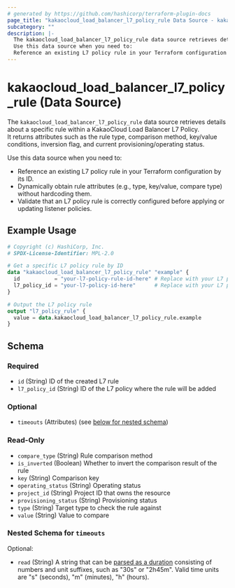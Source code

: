 ```yaml
---
# generated by https://github.com/hashicorp/terraform-plugin-docs
page_title: "kakaocloud_load_balancer_l7_policy_rule Data Source - kakaocloud"
subcategory: ""
description: |-
  The kakaocloud_load_balancer_l7_policy_rule data source retrieves details about a specific rule within a KakaoCloud Load Balancer L7 Policy.It returns attributes such as the rule type, comparison method, key/value conditions, inversion flag, and current provisioning/operating status.
  Use this data source when you need to:
  Reference an existing L7 policy rule in your Terraform configuration by its ID.Dynamically obtain rule attributes (e.g., type, key/value, compare type) without hardcoding them.Validate that an L7 policy rule is correctly configured before applying or updating listener policies.
---
```


# kakaocloud_load_balancer_l7_policy_rule (Data Source)

The `kakaocloud_load_balancer_l7_policy_rule` data source retrieves details about a specific rule within a KakaoCloud Load Balancer L7 Policy.  
It returns attributes such as the rule type, comparison method, key/value conditions, inversion flag, and current provisioning/operating status.  

Use this data source when you need to:
- Reference an existing L7 policy rule in your Terraform configuration by its ID.  
- Dynamically obtain rule attributes (e.g., type, key/value, compare type) without hardcoding them.  
- Validate that an L7 policy rule is correctly configured before applying or updating listener policies.

## Example Usage

```terraform
# Copyright (c) HashiCorp, Inc.
# SPDX-License-Identifier: MPL-2.0

# Get a specific L7 policy rule by ID
data "kakaocloud_load_balancer_l7_policy_rule" "example" {
  id           = "your-l7-policy-rule-id-here" # Replace with your L7 policy rule ID
  l7_policy_id = "your-l7-policy-id-here"      # Replace with your L7 policy ID
}

# Output the L7 policy rule
output "l7_policy_rule" {
  value = data.kakaocloud_load_balancer_l7_policy_rule.example
}
```

<!-- schema generated by tfplugindocs -->
## Schema

### Required

- `id` (String) ID of the created L7 rule
- `l7_policy_id` (String) ID of the L7 policy where the rule will be added

### Optional

- `timeouts` (Attributes) (see [below for nested schema](#nestedatt--timeouts))

### Read-Only

- `compare_type` (String) Rule comparison method
- `is_inverted` (Boolean) Whether to invert the comparison result of the rule
- `key` (String) Comparison key
- `operating_status` (String) Operating status
- `project_id` (String) Project ID that owns the resource
- `provisioning_status` (String) Provisioning status
- `type` (String) Target type to check the rule against
- `value` (String) Value to compare

<a id="nestedatt--timeouts"></a>
### Nested Schema for `timeouts`

Optional:

- `read` (String) A string that can be [parsed as a duration](https://pkg.go.dev/time#ParseDuration) consisting of numbers and unit suffixes, such as "30s" or "2h45m". Valid time units are "s" (seconds), "m" (minutes), "h" (hours).

